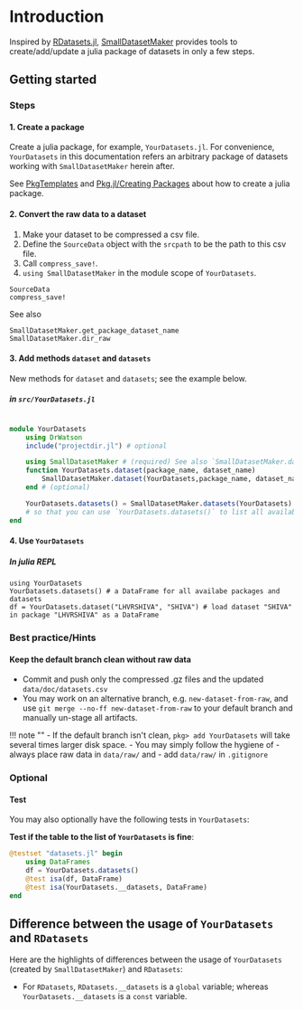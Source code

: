 # Introduction

Inspired by [RDatasets.jl](https://github.com/JuliaStats/RDatasets.jl), [SmallDatasetMaker](https://github.com/okatsn/SmallDatasetMaker.jl) provides tools to create/add/update a julia package of datasets in only a few steps.


## Getting started

### Steps
#### 1. Create a package
Create a julia package, for example, `YourDatasets.jl`. For convenience, `YourDatasets` in this documentation refers an arbitrary package of datasets working with `SmallDatasetMaker` herein after.

See [PkgTemplates](https://github.com/JuliaCI/PkgTemplates.jl) and [Pkg.jl/Creating Packages](https://pkgdocs.julialang.org/v1/creating-packages/) about how to create a julia package.

#### 2. Convert the raw data to a dataset

1. Make your dataset to be compressed a csv file.
2. Define the `SourceData` object with the `srcpath` to be the path to this csv file.
3. Call `compress_save!`.
4. `using SmallDatasetMaker` in the module scope of `YourDatasets`.

```@docs
SourceData
compress_save!
```

See also 

```@docs
SmallDatasetMaker.get_package_dataset_name
SmallDatasetMaker.dir_raw
```

#### 3. Add methods `dataset` and `datasets`
New methods for `dataset` and `datasets`; see the example below.

##### in `src/YourDatasets.jl`
```julia

module YourDatasets
    using DrWatson
    include("projectdir.jl") # optional

    using SmallDatasetMaker # (required) See also `SmallDatasetMaker.datasets`.
    function YourDatasets.dataset(package_name, dataset_name) 
        SmallDatasetMaker.dataset(YourDatasets,package_name, dataset_name)
    end # (optional)

    YourDatasets.datasets() = SmallDatasetMaker.datasets(YourDatasets) # (optional)
    # so that you can use `YourDatasets.datasets()` to list all availabe `package/dataest`s in `YourDatasets`
end

```

#### 4. Use `YourDatasets`
##### In julia REPL
```julia-repl
using YourDatasets
YourDatasets.datasets() # a DataFrame for all availabe packages and datasets
df = YourDatasets.dataset("LHVRSHIVA", "SHIVA") # load dataset "SHIVA" in package "LHVRSHIVA" as a DataFrame
```

### Best practice/Hints

#### Keep the default branch clean without raw data
- Commit and push only the compressed .gz files and the updated `data/doc/datasets.csv`
- You may work on an alternative branch, e.g. `new-dataset-from-raw`, and use `git merge --no-ff new-dataset-from-raw` to your default branch and manually un-stage all artifacts.

!!! note ""
    - If the default branch isn't clean, `pkg> add YourDatasets` will take several times larger disk space.
    - You may simply follow the hygiene of 
      - always place raw data in `data/raw/` and 
      - add `data/raw/` in `.gitignore`


### Optional
#### Test
You may also optionally have the following tests in `YourDatasets`:

**Test if the table to the list of `YourDatasets` is fine**:
```julia
@testset "datasets.jl" begin
    using DataFrames
    df = YourDatasets.datasets()
    @test isa(df, DataFrame)
    @test isa(YourDatasets.__datasets, DataFrame)
end

```

## Difference between the usage of `YourDatasets` and `RDatasets`

Here are the highlights of differences between the usage of `YourDatasets` (created by `SmallDatasetMaker`) and `RDatasets`:
- For `RDatasets`, `RDatasets.__datasets` is a `global` variable; whereas `YourDatasets.__datasets` is a `const` variable.